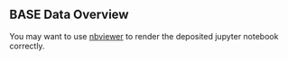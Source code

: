 ## BASE Data Overview

You may want to use [nbviewer](https://nbviewer.jupyter.org/) to render the deposited jupyter notebook correctly.
